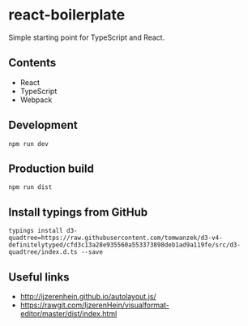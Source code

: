 # react-boilerplate

Simple starting point for TypeScript and React.

## Contents

- React
- TypeScript
- Webpack

## Development

    npm run dev

## Production build

    npm run dist

## Install typings from GitHub

	typings install d3-quadtree=https://raw.githubusercontent.com/tomwanzek/d3-v4-definitelytyped/cfd3c13a28e935560a553373898deb1ad9a119fe/src/d3-quadtree/index.d.ts --save

## Useful links

 - http://ijzerenhein.github.io/autolayout.js/
 - https://rawgit.com/IjzerenHein/visualformat-editor/master/dist/index.html
